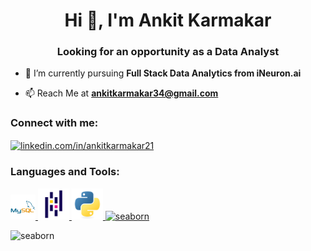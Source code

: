 <h1 align="center">Hi 👋, I'm Ankit Karmakar</h1>
<h3 align="center">Looking for an opportunity as a Data Analyst</h3>

- 🌱 I’m currently pursuing **Full Stack Data Analytics from iNeuron.ai**

- 📫 Reach Me at **ankitkarmakar34@gmail.com**

<h3 align="left">Connect with me:</h3>
<p align="left">
<a href="https://linkedin.com/in/linkedin.com/in/ankitk21" target="blank"><img align="center" src="https://raw.githubusercontent.com/rahuldkjain/github-profile-readme-generator/master/src/images/icons/Social/linked-in-alt.svg" alt="linkedin.com/in/ankitkarmakar21" height="30" width="40" /></a>
</p>

<h3 align="left">Languages and Tools:</h3>
<p align="left"> <a href="https://www.mysql.com/" target="_blank" rel="noreferrer"> <img src="https://raw.githubusercontent.com/devicons/devicon/master/icons/mysql/mysql-original-wordmark.svg" alt="mysql" width="40" height="40"/> </a> <a href="https://pandas.pydata.org/" target="_blank" rel="noreferrer"> <img src="https://raw.githubusercontent.com/devicons/devicon/2ae2a900d2f041da66e950e4d48052658d850630/icons/pandas/pandas-original.svg" alt="pandas" width="50" height="50"/> </a> <a href="https://www.python.org" target="_blank" rel="noreferrer"> <img src="https://raw.githubusercontent.com/devicons/devicon/master/icons/python/python-original.svg" alt="python" width="50" height="50"/> </a> <a href="https://seaborn.pydata.org/" target="_blank" rel="noreferrer"> <img src="https://seaborn.pydata.org/_images/logo-mark-lightbg.svg" alt="seaborn" width="50" height="50"/> </a> </p> <img src="https://its.ucr.edu/sites/default/files/styles/form_preview/public/powerbi%20logo%201.png?itok=XxtYf-Ft" alt="seaborn" width="50" height="50"/> </a> </p>
